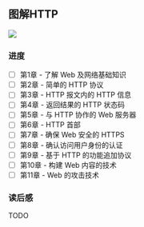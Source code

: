 ## 图解HTTP

<a href="https://book.douban.com/subject/25863515/" target="_blank"><img src="https://s3.ax1x.com/2021/03/18/62TMmq.jpg" /></a>

### 进度

- [ ] 第1章 - 了解 Web 及网络基础知识
- [ ] 第2章 - 简单的 HTTP 协议
- [ ] 第3章 - HTTP 报文内的 HTTP 信息
- [ ] 第4章 - 返回结果的 HTTP 状态码
- [ ] 第5章 - 与 HTTP 协作的 Web 服务器
- [ ] 第6章 - HTTP 首部
- [ ] 第7章 - 确保 Web 安全的 HTTPS
- [ ] 第8章 - 确认访问用户身份的认证
- [ ] 第9章 - 基于 HTTP 的功能追加协议
- [ ] 第10章 - 构建 Web 内容的技术
- [ ] 第11章 - Web 的攻击技术

### 读后感

TODO